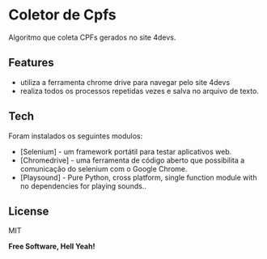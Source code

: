 # Coletor de Cpfs

Algoritmo que coleta CPFs gerados no site 4devs.

## Features

- utiliza a ferramenta chrome drive para navegar pelo site 4devs
- realiza todos os processos repetidas vezes e salva no arquivo de texto.

## Tech

Foram instalados os seguintes modulos:

- [Selenium] - um framework portátil para testar aplicativos web.
- [Chromedrive] -  uma ferramenta de código aberto que possibilita a comunicação do selenium com o Google Chrome.
- [Playsound] - Pure Python, cross platform, single function module with no dependencies for playing sounds..

## License

MIT

**Free Software, Hell Yeah!**
